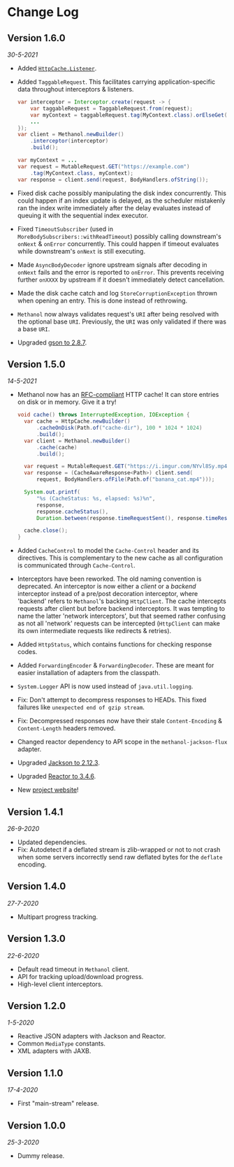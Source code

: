 # Change Log

## Version 1.6.0

*30-5-2021* 

* Added [`HttpCache.Listener`](https://mizosoft.github.io/methanol/api/latest/methanol/com/github/mizosoft/methanol/HttpCache.Listener.html).
* Added `TaggableRequest`. This facilitates carrying application-specific data throughout interceptors & listeners.
  ```java
  var interceptor = Interceptor.create(request -> {
      var taggableRequest = TaggableRequest.from(request);
      var myContext = taggableRequest.tag(MyContext.class).orElseGet(MyContext::empty);
      ...
  });
  var client = Methanol.newBuilder()
      .interceptor(interceptor)
      .build();
  
  var myContext = ...
  var request = MutableRequest.GET("https://example.com")
      .tag(MyContext.class, myContext);
  var response = client.send(request, BodyHandlers.ofString());
  ```
  
* Fixed disk cache possibly manipulating the disk index concurrently. This could happen if an index
  update is delayed, as the scheduler mistakenly ran the index write immediately after the delay evaluates instead
  of queuing it with the sequential index executor.
* Fixed `TimeoutSubscriber` (used in `MoreBodySubscribers::withReadTimeout`) possibly calling
  downstream's `onNext` & `onError` concurrently. This could happen if timeout evaluates while downstream's
  `onNext` is still executing.
* Made `AsyncBodyDecoder` ignore upstream signals after decoding in `onNext` fails and the error is
  reported to `onError`. This prevents receiving further `onXXXX` by upstream if it doesn't immediately
  detect cancellation.
* Made the disk cache catch and log `StoreCorruptionException` thrown when opening an entry. This is
  done instead of rethrowing.
* `Methanol` now always validates request's `URI` after being resolved with the optional base `URI`.
  Previously, the `URI` was only validated if there was a base `URI`.
* Upgraded [gson to 2.8.7](https://github.com/google/gson/blob/master/CHANGELOG.md#version-287).

## Version 1.5.0

*14-5-2021*

* Methanol now has an [RFC-compliant][httpcaching_rfc] HTTP cache! It can store entries on disk or
  in memory. Give it a try!
  ```java
  void cache() throws InterruptedException, IOException {
    var cache = HttpCache.newBuilder()
        .cacheOnDisk(Path.of("cache-dir"), 100 * 1024 * 1024)
        .build();
    var client = Methanol.newBuilder()
        .cache(cache)
        .build();

    var request = MutableRequest.GET("https://i.imgur.com/NYvl8Sy.mp4");
    var response = (CacheAwareResponse<Path>) client.send(
        request, BodyHandlers.ofFile(Path.of("banana_cat.mp4")));

    System.out.printf(
        "%s (CacheStatus: %s, elapsed: %s)%n",
        response,
        response.cacheStatus(),
        Duration.between(response.timeRequestSent(), response.timeResponseReceived()));

    cache.close();
  }
  ```

* Added `CacheControl` to model the `Cache-Control` header and its directives. This is complementary
  to the new cache as all configuration is communicated through `Cache-Control`.
* Interceptors have been reworked. The old naming convention is deprecated. An interceptor is now either 
  a *client* or a *backend* interceptor instead of a pre/post decoration interceptor, where 'backend' refers
  to `Methanol`'s backing `HttpClient`. The cache intercepts requests after client but before backend
  interceptors. It was tempting to name the latter 'network interceptors', but that seemed rather confusing
  as not all 'network' requests can be intercepted (`HttpClient` can make its own intermediate requests
  like redirects & retries).
* Added `HttpStatus`, which contains functions for checking response codes.
* Added `ForwardingEncoder` & `ForwardingDecoder`. These are meant for easier installation of adapters
  from the classpath.
* `System.Logger` API is now used instead of `java.util.logging`.
* Fix: Don't attempt to decompress responses to HEADs. This fixed failures like `unexpected end of gzip stream`.
* Fix: Decompressed responses now have their stale `Content-Encoding` & `Content-Length` headers removed.  
* Changed reactor dependency to API scope in the `methanol-jackson-flux` adapter.
* Upgraded [Jackson to 2.12.3](https://github.com/FasterXML/jackson-databind/blob/f67f2a194651609deeffc4dba868bb767c067c57/release-notes/VERSION-2.x#L52).
* Upgraded [Reactor to 3.4.6](https://github.com/reactor/reactor-core/releases/tag/v3.4.6).
* New [project website](https://mizosoft.github.io/methanol)!

## Version 1.4.1

*26-9-2020*

* Updated dependencies.
* Fix: Autodetect if a deflated stream is zlib-wrapped or not to not crash when some servers 
  incorrectly send raw deflated bytes for the `deflate` encoding.

## Version 1.4.0

*27-7-2020*

* Multipart progress tracking.

## Version 1.3.0

*22-6-2020*

* Default read timeout in `Methanol` client.
* API for tracking upload/download progress.
* High-level client interceptors.

## Version 1.2.0

*1-5-2020*

* Reactive JSON adapters with Jackson and Reactor.
* Common `MediaType` constants.
* XML adapters with JAXB.

## Version 1.1.0

*17-4-2020* 

* First "main-stream" release.

## Version 1.0.0

*25-3-2020*

* Dummy release.

[httpcaching_rfc]: https://datatracker.ietf.org/doc/html/rfc7234
